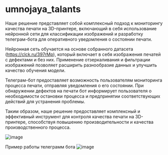# umnojaya_talants

Наше решение представляет собой комплексный подход к мониторингу качества печати на 3D-принтере, включающий в себя использование нейронной сети для классификации изображений и разработку телеграм-бота для оперативного уведомления о состоянии печати.

Нейронная сеть обучается на основе собранного датасета (https://clck.ru/397rMp), который включает в себя изображения печатей с дефектами и без них. Применение отзеркаливания и фильтрации изображений позволяет расширить разнообразие данных и улучшить качество обучения модели.

Телеграм-бот предоставляет возможность пользователям мониторинга процесса печати, отправляя уведомления о его состоянии. При обнаружении дефектов на печати бот информирует пользователя о необходимости остановки процесса и предпринятии соответствующих действий для устранения проблемы.

Таким образом, наше решение предоставляет комплексный и эффективный инструмент для контроля качества печати на 3D-принтере, способствуя повышению производительности и качества производственного процесса.

![image](https://github.com/Maksim0905/umnojaya_talants/assets/66470697/f4b14423-26a8-444e-994a-2d85dcca66e8)

Пример работы телеграмм бота
![image](https://github.com/Maksim0905/umnojaya_talants/assets/66470697/74dcb2dd-0ba5-4ecf-926d-6850e1b838f2)
